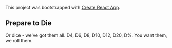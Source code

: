 This project was bootstrapped with [Create React App](https://github.com/facebook/create-react-app).

## Prepare to Die

Or dice - we've got them all. D4, D6, D8, D10, D12, D20, D%. You want them, we roll them.
